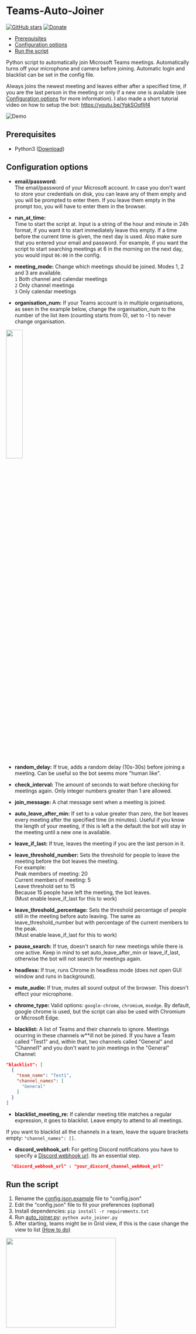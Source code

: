 # Teams-Auto-Joiner
[![GitHub stars](https://img.shields.io/github/stars/TobiasPankner/Teams-Auto-Joiner.svg?style=social&label=Star)](https://GitHub.com/TobiasPankner/Teams-Auto-Joiner/stargazers/)
[![Donate](https://img.shields.io/badge/Donate-PayPal-green.svg)](https://www.paypal.com/cgi-bin/webscr?cmd=_s-xclick&hosted_button_id=3TU2XDBK2JFU4&source=url)

- [Prerequisites](#prerequisites)
- [Configuration options](#configuration-options)
- [Run the script](#run-the-script)

Python script to automatically join Microsoft Teams meetings.
Automatically turns off your microphone and camera before joining. Automatic login and blacklist can be set in the config file.

Always joins the newest meeting and leaves either after a specified time, if you are the last person in the meeting or only if a new one is available (see [Configuration options](#configuration-options) for more information).
I also made a short tutorial video on how to setup the bot: https://youtu.be/YgkSOqfIjf4

![Demo](https://imgur.com/VQOJl8w.gif)

## Prerequisites  
  
 - Python3 ([Download](https://www.python.org/downloads/))  
   
## Configuration options  
  
- **email/password:**  
The email/password of your Microsoft account. In case you don't want to store your credentials on disk, you can leave any of them empty and you will be prompted to enter them. If you leave them empty in the prompt too, you will have to enter them in the browser.   

- **run_at_time:**  
Time to start the script at. Input is a string of the hour and minute in 24h format, if you want it to start immediately leave this empty. 
If a time before the current time is given, the next day is used. Also make sure that you entered your email and password.
For example, if you want the script to start searching meetings at 6 in the morning on the next day, you would input `06:00` in the config.

- **meeting_mode:**
Change which meetings should be joined. Modes 1, 2 and 3 are available.  
`1` Both channel and calendar meetings  
`2` Only channel meetings  
`3` Only calendar meetings  

- **organisation_num:**
If your Teams account is in multiple organisations, as seen in the example below, change the organisation_num to the number of the list item (counting starts from 0), 
set to -1 to never change organisation.  
<img width="30%" src="https://imgur.com/4NTVrqj.png">

- **random_delay:**
If true, adds a random delay (10s-30s) before joining a meeting. Can be useful so the bot seems more "human like".

- **check_interval:**
The amount of seconds to wait before checking for meetings again. Only integer numbers greater than 1 are allowed.

- **join_message:**
A chat message sent when a meeting is joined.

- **auto_leave_after_min:**
If set to a value greater than zero, the bot leaves every meeting after the specified time (in minutes). Useful if you know the length of your meeting, if this is left a the default the bot will stay in the meeting until a new one is available.

- **leave_if_last:**
If true, leaves the meeting if you are the last person in it.

- **leave_threshold_number:**
Sets the threshold for people to leave the meeting before the bot leaves the meeting.  
For example:  
Peak members of meeting: 20  
Current members of meeting: 5  
Leave threshold set to 15  
Because 15 people have left the meeting, the bot leaves.  
(Must enable leave_if_last for this to work) 

- **leave_threshold_percentage:**
Sets the threshold percentage of people still in the meeting before auto leaving. The same as 
leave_threshold_number but with percentage of the current members to the peak.  
(Must enable leave_if_last for this to work)

- **pause_search:**
If true, doesn't search for new meetings while there is one active. Keep in mind to set auto_leave_after_min or leave_if_last,
otherwise the bot will not search for meetings again.

- **headless:**
If true, runs Chrome in headless mode (does not open GUI window and runs in background).

- **mute_audio:**
If true, mutes all sound output of the browser. This doesn't effect your microphone.

- **chrome_type:**
Valid options: `google-chrome`, `chromium`, `msedge`. By default, google chrome is used, but the script can also be used with Chromium or Microsoft Edge.

- **blacklist:**
A list of Teams and their channels to ignore. Meetings ocurring in these channels w**ill not be joined.
If you have a Team called "Test1" and, within that, two channels called "General" and "Channel1" and you don't want to join meetings in the "General" Channel:
```json
"blacklist": [
  {
    "team_name": "Test1",
    "channel_names": [
      "General"
    ]
  }
]
```

- **blacklist_meeting_re:**
If calendar meeting title matches a regular expression, it goes to blacklist.
Leave empty to attend to all meetings.

If you want to blacklist all the channels in a team, leave the square brackets empty: `"channel_names": []`.

- **discord_webhook_url:**
For getting Discord notifications you have to specify a [Discord webhook url](https://support.discord.com/hc/en-us/articles/228383668-Intro-to-Webhooks). Its an essential step.
```json 
  "discord_webhook_url" : "your_discord_channel_webHook_url" 
```

## Run the script

 1. Rename the [config.json.example](config.json.example) file to "config.json"
 2. Edit the "config.json" file to fit your preferences (optional)
 3. Install dependencies:   ```pip install -r requirements.txt```
 4. Run [auto_joiner.py](auto_joiner.py): `python auto_joiner.py`
 5. After starting, teams might be in Grid view, if this is the case change the view to list [(How to do)](https://support.microsoft.com/en-us/office/view-and-organize-your-teams-b9dd0d8c-243a-43a4-9501-ec8017fec32e)
<img src="https://i.imgur.com/GODoJYf.png?2" width="300" height="245" />
